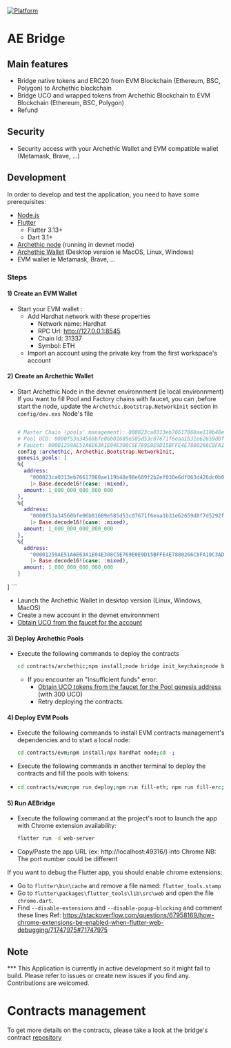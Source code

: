 [![Platform](https://img.shields.io/badge/Platform-Flutter-02569B?logo=flutter)](https://flutter.dev)

# AE Bridge

## Main features
- Bridge native tokens and ERC20 from EVM Blockchain (Ethereum, BSC, Polygon) to Archethic blockchain
- Bridge UCO and wrapped tokens from Archethic Blockchain to EVM Blockchain (Ethereum, BSC, Polygon)
- Refund

## Security
- Security access with your Archethic Wallet and EVM compatible wallet (Metamask, Brave, ...)

## Development

In order to develop and test the application, you need to have some prerequisites:

- [Node.js](https://nodejs.org/)
- [Flutter](https://flutter.dev/)
  - Flutter 3.13+
  - Dart 3.1+
- [Archethic node](https://github.com/archethic-foundation/archethic-node#running-a-node-for-development-purpose) (running in devnet mode)
- [Archethic Wallet](https://github.com/archethic-foundation/archethic-wallet) (Desktop version ie MacOS, Linux, Windows)
- EVM wallet ie Metamask, Brave, ...

### Steps

#### 1) Create an EVM Wallet
  - Start your EVM wallet :
    - Add Hardhat network with these properties
      - Network name: Hardhat
      - RPC Url: http://127.0.0.1:8545
      - Chain Id: 31337
      - Symbol: ETH
    - Import an account using the private key from the first workspace's account 
  
#### 2) Create an Archethic Wallet
  - Start Archethic Node in the devnet environnment (ie local environnment)
    If you want to fill Pool and Factory chains with faucet, you can ,before start the node, update the `Archethic.Bootstrap.NetworkInit` section in `config/dev.exs` Node's file
    ```elixir

    # Master Chain (pools' management): 000023ca0313eb76617060ae119b48e98e689f2b2ef030e6df063d426dc0b00f4428
    # Pool UCO: 0000f53a34560bfe06b01689e585d53c07671f6eaa1b31e62659d8f7d5292f066941
    # Faucet: 00001259AE51A6E63A1E04E308C5E769E0E9D15BFFE4E7880266C8FA10C3ADD7B7A2
    config :archethic, Archethic.Bootstrap.NetworkInit,
    genesis_pools: [
    %{
      address:
        "000023ca0313eb76617060ae119b48e98e689f2b2ef030e6df063d426dc0b00f4428"
        |> Base.decode16!(case: :mixed),
      amount: 1_000_000_000_000_000
    },
    %{
      address:
        "0000f53a34560bfe06b01689e585d53c07671f6eaa1b31e62659d8f7d5292f066941"
        |> Base.decode16!(case: :mixed),
      amount: 1_000_000_000_000_000
    },
    %{
      address:
        "00001259AE51A6E63A1E04E308C5E769E0E9D15BFFE4E7880266C8FA10C3ADD7B7A2"
        |> Base.decode16!(case: :mixed),
      amount: 1_000_000_000_000_000
    }
  ]
    ```

  - Launch the Archethic Wallet in desktop version (Linux, Windows, MacOS)
  - Create a new account in the devnet environnment
  - [Obtain UCO from the faucet for the account](http://localhost:4000/faucet)
  
#### 3) Deploy Archethic Pools
  - Execute the following commands to deploy the contracts
    ```bash
    cd contracts/archethic;npm install;node bridge init_keychain;node bridge deploy_factory;node bridge deploy_pool --token UCO;node bridge deploy_pool --token aeETH;cd -
    ```
    - If you encounter an "Insufficient funds" error:
      - [Obtain UCO tokens from the faucet for the Pool genesis address](http://localhost:4000/faucet) (with 300 UCO)
      - Retry deploying the contracts.

#### 4) Deploy EVM Pools
  - Execute the following commands to install EVM contracts management's dependencies and to start a local node:

    ```bash
    cd contracts/evm;npm install;npx hardhat node;cd -;
    ```
  
  - Execute the following commands in another terminal to deploy the contracts and fill the pools with tokens:
- 
    ```bash
    cd contracts/evm;npm run deploy;npm run fill-eth; npm run fill-erc;cd -;
    ```
#### 5) Run AEBridge
  - Execute the following command at the project's root to launch the app with Chrome extension availability:
    ```bash
    flutter run -d web-server 
    ```  
  - Copy/Paste the app URL (ex: http://localhost:49316/) into Chrome 
  NB: The port number could be different

If you want to debug the Flutter app, you should enable chrome extensions:
  - Go to `flutter\bin\cache` and remove a file named: `flutter_tools.stamp`
  - Go to `flutter\packages\flutter_tools\lib\src\web` and open the file `chrome.dart`.
  - Find `--disable-extensions` and `--disable-popup-blocking` and comment these lines
Ref: https://stackoverflow.com/questions/67958169/how-chrome-extensions-be-enabled-when-flutter-web-debugging/71747975#71747975

## Note

*** This Application is currently in active development so it might fail to build. Please refer to issues or create new issues if you find any. Contributions are welcomed.

# Contracts management

To get more details on the contracts, please take a look at the bridge's contract [repository](https://github.com/archethic-foundation/bridge-contracts)
